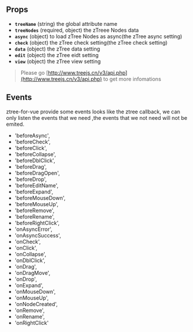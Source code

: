 ## Props
- **`treeName`** (string)
the global attribute name  
- **`treeNodes`** (required, object)
the zTreee Nodes data
- **`async`** (object)
to load zTree Nodes as async(the zTree async setting)
- **`check`** (object)
the zTree check setting(the zTree check setting)
- **`data`** (object)
the zTree data setting
- **`edit`** (object)
the zTree eidt setting
- **`view`** (object)
the zTree view setting
>Please go [http://www.treejs.cn/v3/api.php](http://www.treejs.cn/v3/api.php) to get more infomations
## Events
ztree-for-vue provide some events looks like the ztree callback,
we can only listen the events that we need ,the events that we not need will not be emited.
* 'beforeAsync',
* 'beforeCheck',
* 'beforeClick',
* 'beforeCollapse',
* 'beforeDblClick',
* 'beforeDrag',
* 'beforeDragOpen',
* 'beforeDrop',
* 'beforeEditName',
* 'beforeExpand',
* 'beforeMouseDown',
* 'beforeMouseUp',
* 'beforeRemove',
* 'beforeRename',
* 'beforeRightClick',
* 'onAsyncError',
* 'onAsyncSuccess',
* 'onCheck',
* 'onClick',
* 'onCollapse',
* 'onDblClick',
* 'onDrag',
* 'onDragMove',
* 'onDrop',
* 'onExpand',
* 'onMouseDown',
* 'onMouseUp',
* 'onNodeCreated',
* 'onRemove',
* 'onRename',
* 'onRightClick'